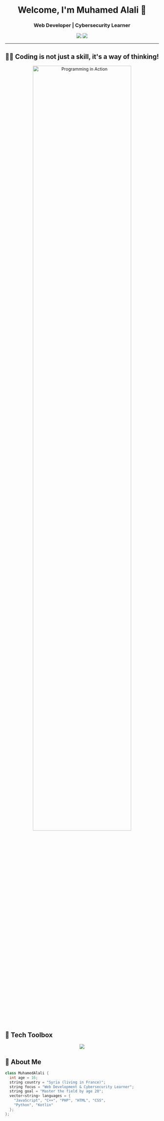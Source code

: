 <h1 align="center">Welcome, I'm Muhamed Alali 👋</h1>
<h3 align="center">Web Developer | Cybersecurity Learner </h3>

<p align="center">
  <a href="mailto:mhy5285@gmail.com"><img src="https://img.shields.io/badge/Gmail-mhy5285@gmail.com-red?style=for-the-badge&logo=gmail&logoColor=white" /></a>
  <a href="https://github.com/mhmd2587"><img src="https://img.shields.io/badge/GitHub-mhmd2587-181717?style=for-the-badge&logo=github&logoColor=white" /></a>
</p>

---

<h2 align="center">👨‍💻 Coding is not just a skill, it's a way of thinking!</h2>
<p align="center">
  <img src="https://media.giphy.com/media/26tn33aiTi1jkl6H6/giphy.gif" width="80%" alt="Programming in Action" />
</p>

## 🧰 Tech Toolbox

<p align="center"> <img src="https://skillicons.dev/icons?i=javascript,cpp,php,html,css,python,kotlin" /> </p>
</p>

## 🧠 About Me

```cpp
class MuhamedAlali {
  int age = 16;
  string country = "Syria (living in France)";
  string focus = "Web Development & Cybersecurity Learner";
  string goal = "Master the field by age 20";
  vector<string> languages = {
    "JavaScript", "C++", "PHP", "HTML", "CSS",
    "Python", "Kotlin"
  };
};
